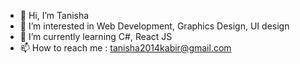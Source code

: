 - 👋 Hi, I’m Tanisha
- 👀 I’m interested in Web Development, Graphics Design, UI design
- 🌱 I’m currently learning C#, React JS
- 📫 How to reach me : tanisha2014kabir@gmail.com

<!---
TanishaKakon/TanishaKakon is a ✨ special ✨ repository because its `README.md` (this file) appears on your GitHub profile.
You can click the Preview link to take a look at your changes.
--->
